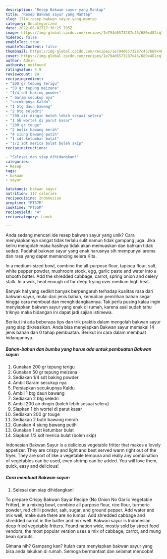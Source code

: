 ```yaml
---
description: "Resep Bakwan sayur yang Mantap"
title: "Resep Bakwan sayur yang Mantap"
slug: 1714-resep-bakwan-sayur-yang-mantap
category: Uncategorized
date: 2022-06-02T17:36:25.795Z
image: https://img-global.cpcdn.com/recipes/1e794d6573287c45/680x482cq70/bakwan-sayur-foto-resep-utama.jpg
hideToc: false
enableToc: true
enableTocContent: false
thumbnail: https://img-global.cpcdn.com/recipes/1e794d6573287c45/680x482cq70/bakwan-sayur-foto-resep-utama.jpg
cover: https://img-global.cpcdn.com/recipes/1e794d6573287c45/680x482cq70/bakwan-sayur-foto-resep-utama.jpg
author: Admin
authorAv: notfound
ratingvalue: 4.9
reviewcount: 24
recipeingredient:
- "200 gr tepung terigu"
- "50 gr tepung meizena"
- "1/4 sdt baking powder"
- " Garam secukup nya"
- "secukupnya Kaldu"
- "1 btg daun bawang"
- "2 btg seledri"
- "200 air dingin boleh lebih sesuai selera"
- "1 bh wortel di parut kasar"
- "200 gr touge"
- "2 butir bawang merah"
- "4 siung bawang putih"
- "1 sdt ketumbar bulat"
- "1/2 sdt merica bulat boleh skip"
recipeinstructions:

- "Selesai dan siap dihidangkan!"
categories:
- Resep
tags:
- bakwan
- sayur

katakunci: bakwan sayur 
nutrition: 117 calories
recipecuisine: Indonesian
preptime: "PT37M"
cooktime: "PT55M"
recipeyield: "4"
recipecategory: Lunch

---
```





Anda sedang mencari ide resep bakwan sayur yang unik? Cara menyiapkannya sangat tidak terlalu sulit namun tidak gampang juga. Jika keliru mengolah maka hasilnya tidak akan memuaskan dan bahkan tidak sedap. Padahal bakwan sayur yang enak harusnya sih mempunyai aroma dan rasa yang dapat memancing selera Kita.





In a medium-sized bowl, combine the all-purpose flour, tapioca flour, salt, white pepper powder, mushroom stock, egg, garlic paste and water into a smooth batter. Add the shredded cabbage, carrot, spring onion and celery stalk. In a wok, heat enough oil for deep frying over medium high heat.

Banyak hal yang sedikit banyak berpengaruh terhadap kualitas rasa dari bakwan sayur, mulai dari jenis bahan, kemudian pemilihan bahan segar hingga cara membuat dan menghidangkannya. Tak perlu pusing kalau ingin menyiapkan bakwan sayur yang enak di rumah, karena asal sudah tahu triknya maka hidangan ini dapat jadi sajian istimewa.






Berikut ini ada beberapa tips dan trik praktis dalam mengolah bakwan sayur yang siap dikreasikan. Anda bisa menyiapkan Bakwan sayur memakai 14 jenis bahan dan 0 tahap pembuatan. Berikut ini cara dalam membuat hidangannya.

<!--inarticleads1-->

##### Bahan-bahan dan bumbu yang harus ada untuk pembuatan Bakwan sayur:

1. Gunakan 200 gr tepung terigu
1. Gunakan 50 gr tepung meizena
1. Sediakan 1/4 sdt baking powder
1. Ambil  Garam secukup nya
1. Persiapkan secukupnya Kaldu
1. Ambil 1 btg daun bawang
1. Sediakan 2 btg seledri
1. Ambil 200 air dingin (boleh lebih sesuai selera)
1. Siapkan 1 bh wortel di parut kasar
1. Sediakan 200 gr touge
1. Sediakan 2 butir bawang merah
1. Gunakan 4 siung bawang putih
1. Gunakan 1 sdt ketumbar bulat
1. Siapkan 1/2 sdt merica bulat (boleh skip)


Indonesian Bakwan Sayur is a delicious vegetable fritter that makes a lovely appetizer. They are crispy and light and best served warm right out of the fryer. They are sort of like a vegetable tempura and really any combination of vegetables can be used, even shrimp can be added. You will love them, quick, easy and delicious! 

<!--inarticleads2-->

##### Cara membuat Bakwan sayur:


1. Selesai dan siap dihidangkan!

To prepare Crispy Bakwan Sayur Recipe (No Onion No Garlic Vegetable Fritter), in a mixing bowl, combine all purpose flour, rice flour, turmeric powder, red chilli powder, salt, sugar, and ground pepper. Add water and mix well, make sure there are no lumps. Add shredded cabbage and shredded carrot in the batter and mix well. Bakwan sayur is Indonesian deep fried vegetable fritters. Found nation wide, mostly sold by street food vendors, the most popular version uses a mix of cabbage, carrot, and mung bean sprouts. 

Gimana nih? Gampang kan? Itulah cara menyiapkan bakwan sayur yang bisa anda lakukan di rumah. Semoga bermanfaat dan selamat mencoba!
